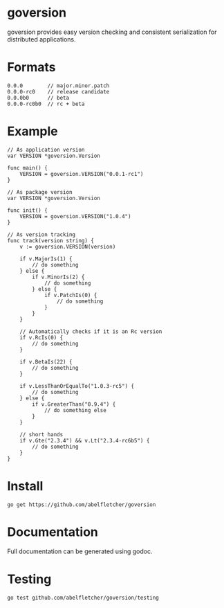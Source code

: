 goversion
=========

goversion provides easy version checking and consistent
serialization for distributed applications.

# Formats

```
0.0.0        // major.minor.patch
0.0.0-rc0    // release candidate
0.0.0b0      // beta
0.0.0-rc0b0  // rc + beta
```

# Example

```
// As application version
var VERSION *goversion.Version

func main() {
	VERSION = goversion.VERSION("0.0.1-rc1")
}
```

```
// As package version
var VERSION *goversion.Version

func init() {
	VERSION = goversion.VERSION("1.0.4")
}
```

```
// As version tracking
func track(version string) {
	v := goversion.VERSION(version)
	
	if v.MajorIs(1) {
		// do something
	} else {
		if v.MinorIs(2) {
			// do something
		} else {
			if v.PatchIs(0) {
				// do something
			}
		}
	}

	// Automatically checks if it is an Rc version
	if v.RcIs(0) {
		// do something
	}

	if v.BetaIs(22) {
		// do something
	}

	if v.LessThanOrEqualTo("1.0.3-rc5") {
		// do something
	} else {
		if v.GreaterThan("0.9.4") {
			// do something else
		}
	}

	// short hands
	if v.Gte("2.3.4") && v.Lt("2.3.4-rc6b5") {
		// do something
	}
}
```

# Install

```
go get https://github.com/abelfletcher/goversion
```

# Documentation

Full documentation can be generated using godoc.

# Testing

```
go test github.com/abelfletcher/goversion/testing
```
